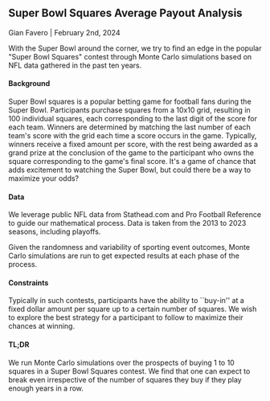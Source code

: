 ## Super Bowl Squares Average Payout Analysis

Gian Favero | February 2nd, 2024

With the Super Bowl around the corner, we try to find an edge in the popular "Super Bowl Squares" contest through Monte Carlo simulations based on NFL data gathered in the past ten years.

#### Background
Super Bowl squares is a popular betting game for football fans during the Super Bowl. Participants purchase squares from a 10x10 grid, resulting in 100 individual squares, each corresponding to the last digit of the score for each team. Winners are determined by matching the last number of each team's score with the grid each time a score occurs in the game. Typically, winners receive a fixed amount per score, with the rest being awarded as a grand prize at the conclusion of the game to the participant who owns the square corresponding to the game's final score. It's a game of chance that adds excitement to watching the Super Bowl, but could there be a way to maximize your odds?

#### Data
We leverage public NFL data from Stathead.com and Pro Football Reference to guide our mathematical process. Data is taken from the 2013 to 2023 seasons, including playoffs.

Given the randomness and variability of sporting event outcomes, Monte Carlo simulations are run to get expected results at each phase of the process.

#### Constraints
Typically in such contests, participants have the ability to ``buy-in'' at a fixed dollar amount per square up to a certain number of squares. We wish to explore the best strategy for a participant to follow to maximize their chances at winning.

#### TL;DR
We run Monte Carlo simulations over the prospects of buying 1 to 10 squares in a Super Bowl Squares contest. We find that one can expect to break even irrespective of the number of squares they buy if they play enough years in a row.
